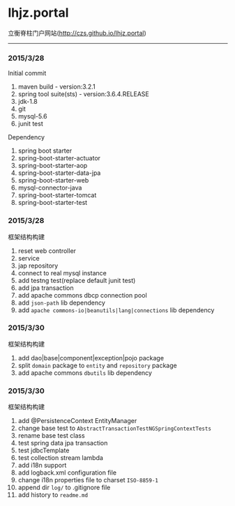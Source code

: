 # lhjz.portal
立衡脊柱门户网站(http://czs.github.io/lhjz.portal)

---

### 2015/3/28

Initial commit
>
1. maven build - version:3.2.1
2. spring tool suite(sts) - version:3.6.4.RELEASE
3. jdk-1.8
4. git
5. mysql-5.6
6. junit test

Dependency
>
1. spring boot starter
2. spring-boot-starter-actuator
3. spring-boot-starter-aop
4. spring-boot-starter-data-jpa
5. spring-boot-starter-web
6. mysql-connector-java
7. spring-boot-starter-tomcat
8. spring-boot-starter-test

### 2015/3/28

框架结构构建
>
1. reset web controller
2. service
3. jap repository
4. connect to real mysql instance
5. add testng test(replace default junit test)
6. add jpa transaction
7. add apache commons dbcp connection pool
8. add `json-path` lib dependency
9. add `apache commons-io|beanutils|lang|connections` lib dependency

### 2015/3/30

框架结构构建
>
1. add dao|base|component|exception|pojo package
2. split `domain` package to `entity` and `repository` package
3. add apache commons `dbutils` lib dependency

### 2015/3/30

框架结构构建
>
1. add @PersistenceContext EntityManager
2. change base test to `AbstractTransactionTestNGSpringContextTests`
3. rename base test class
4. test spring data jpa transaction
5. test jdbcTemplate
6. test collection stream lambda
7. add i18n support
8. add logback.xml configuration file
9. change i18n properties file to charset `ISO-8859-1`
10. append dir `log/` to .gitignore file
11. add history to `readme.md`




